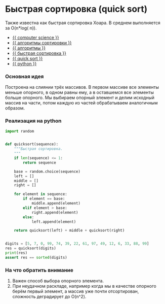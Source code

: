 # Быстрая сортировка (quick sort)

Также известна как быстрая сортировка Хоара. В среднем выполняется за O(n*log(
n)).

- [{{ computer science }}](../__tags/computer_science.md)
- [{{ алгоритмы сортировки }}](../__tags/algoritmy_sortirovki.md)
- [{{ алгоритмы }}](../__tags/algoritmy.md)
- [{{ быстрая сортировка }}](../__tags/bystraya_sortirovka.md)
- [{{ quick sort }}](../__tags/quick_sort.md)
- [{{ python }}](../__tags/python.md)

### Основная идея

Построена на слиянии трёх массивов. В первом массиве все элементы меньше
опорного, в одном равны ему, а в оставшемся все элементы больше опорного. Мы
выбираем опорный элемент и делим исходный массив на части, потом каждую из
частей обрабатываем аналогичным образом.

### Реализация на python

```python
import random


def quicksort(sequence):
    """Быстрая сортировка.
    """
    if len(sequence) <= 1:
        return sequence

    base = random.choice(sequence)
    left = []
    middle = []
    right = []

    for element in sequence:
        if element == base:
            middle.append(element)
        elif element > base:
            right.append(element)
        else:
            left.append(element)

    return quicksort(left) + middle + quicksort(right)


digits = [5, 7, 0, 99, 74, 39, 22, 61, 97, 49, 12, 6, 33, 88, 99]
res = quicksort(digits)
print(res)
assert res == sorted(digits)
```

### На что обратить внимание

1. Важен способ выбора опорного элемента.
1. При неудачном раскладе, например когда мы в качестве опорного берём первый
   элемент, а массив уже почти отсортирован, сложность деградирует до O(n^2).
